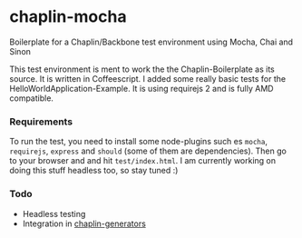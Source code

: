 chaplin-mocha
=============

Boilerplate for a Chaplin/Backbone test environment using Mocha, Chai and Sinon

This test environment is ment to work the the Chaplin-Boilerplate as its source. It is written in Coffeescript. I added some really basic tests for the HelloWorldApplication-Example. It is using requirejs 2 and is fully AMD compatible.

### Requirements
To run the test, you need to install some node-plugins such es `mocha`, `requirejs`, `express` and `should` (some of them are dependencies). Then go to your browser and and hit `test/index.html`. I am currently working on doing this stuff headless too, so stay tuned :)

### Todo
* Headless testing
* Integration in [chaplin-generators](https://github.com/pabera/chaplin-generators)